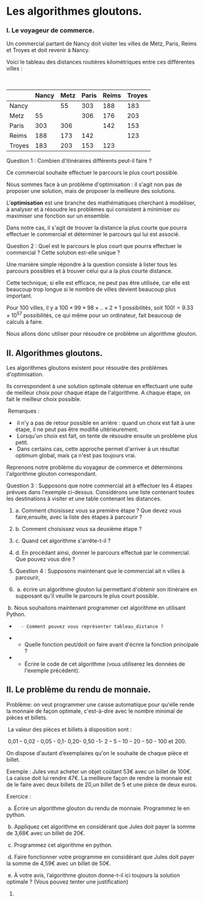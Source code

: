 # Les algorithmes gloutons.



### I. Le voyageur de commerce.

Un commercial partant de Nancy doit visiter les villes de Metz, Paris, Reims et Troyes et doit revenir à Nancy. 

Voici le tableau des distances routières kilométriques entre ces différentes villes :

​	

|        | Nancy | Metz | Paris | Reims | Troyes |
| ------ | ----- | ---- | ----- | ----- | ------ |
| Nancy  |       | 55   | 303   | 188   | 183    |
| Metz   | 55    |      | 306   | 176   | 203    |
| Paris  | 303   | 306  |       | 142   | 153    |
| Reims  | 188   | 173  | 142   |       | 123    |
| Troyes | 183   | 203  | 153   | 123   |        |

Question 1 : Combien d'itinéraires différents peut-il faire ?



Ce commercial souhaite effectuer le parcours le plus court possible. 



Nous sommes face à un problème d'optimisation : il s'agit non pas de proposer une solution, mais de proposer la meilleure des solutions. 

L'**optimisation** est une branche des mathématiques cherchant à modéliser, à analyser et à résoudre les problèmes qui consistent à minimiser ou maximiser une fonction sur un ensemble. 

Dans notre cas, il s'agit de trouver la distance la plus courte que pourra effectuer le commercial et déterminer le parcours qui lui est associé.



Question 2 : Quel est le parcours le plus court que pourra effectuer le commercial ? Cette solution est-elle unique ?



Une manière simple répondre à la question consiste à lister tous les parcours possibles et à trouver celui qui a la plus courte distance. 



Cette technique, si elle est efficace, ne peut pas être utilisée, car elle est beaucoup trop longue si le nombre de villes devient beaucoup plus important. 

Pour 100 villes, il y a $100 \times  99 \times 98 \times ..\times 2 \times 1$ possibilités, soit $100!= 9.33 \times 10^{57}$ possibilités, ce qui même pour un ordinateur, fait beaucoup de calculs à faire. 

Nous allons donc utiliser pour résoudre ce problème un algorithme glouton. 



## II. Algorithmes gloutons.

Les algorithmes gloutons existent pour résoudre des problèmes d'optimisation. 

Ils correspondent à une solution optimale obtenue en effectuant une suite de meilleur choix pour chaque étape de l'algorithme. A chaque étape, on fait le meilleur choix possible. 



​	Remarques :

- ​	il n'y a pas de retour possible en arrière : quand un choix est fait à une étape, il ne peut pas être modifié ultérieurement.
- ​	Lorsqu'un choix est fait, on tente de résoudre ensuite un problème plus petit.  
- ​	Dans certains cas, cette approche permet d'arriver à un résultat optimum global, mais ça n'est pas toujours vrai.  



Reprenons notre problème du voyageur de commerce et déterminons l'algorithme glouton 	correspondant. 



Question 3 : Supposons que notre commercial ait à effectuer les 4 étapes prévues dans l'exemple ci-dessus. Considérons une liste contenant toutes les destinations à visiter et une table contenant les distances. 

1. a. Comment choisissez vous sa première étape ? Que devez vous faire,ensuite, avec la liste des étapes à parcourir ?  

1. b. Comment choisissez vous sa deuxième étape ?  

1. c. Quand cet algorithme s'arrête-t-il ?  

1. d. En procédant ainsi, donner le parcours effectué par le commercial. Que pouvez vous dire ?  



1. Question 4 : Supposons maintenant que le commercial ait n  villes à parcourir,  

2. ​	a. écrire un algorithme glouton lui permettant d'obtenir son itinéraire en supposant qu'il veuille le 		parcours le plus court possible.

​			b. Nous souhaitons maintenant programmer cet algorithme en utilisant Python. 

- 		- Comment pouvez vous représenter tableau_distance ?

- -  Quelle fonction peut/doit on faire avant d'écrire la fonction principale ?  	

- - Écrire le code de cet algorithme (vous utiliserez les données de l'exemple précédent).  	



## II. Le problème du rendu de monnaie.

Problème: on veut programmer une caisse automatique pour qu'elle rende la monnaie de façon optimale, c'est-à-dire avec le nombre minimal de pièces et billets. 

​	La valeur des pièces et billets à disposition sont :

​	0,01 – 0,02 - 0,05 - 0,1- 0,20- 0,50 -1- 2 – 5 – 10 – 20 – 50 - 100 et 200. 

On dispose d'autant d’exemplaires qu'on le souhaite de chaque pièce et billet. 



Exemple : Jules veut acheter un objet coûtant 53€ avec un billet de 100€. La caisse doit lui rendre 47€. La meilleure façon de rendre la monnaie est de le faire avec deux billets de 20,un billet de 5 et une pièce de deux euros. 

Exercice :

​	a. Écrire un algorithme glouton du rendu de monnaie. Programmez le en python. 

​	b. Appliquez cet algorithme en considérant que Jules doit payer la somme de 3,68€ avec un 	billet de 		20€. 

​	c. Programmez cet algorithme en python.

​	d. Faire fonctionner votre programme  en considérant que Jules doit payer la somme de 4,59€ 	avec 		un billet de 50€.

​	e. À votre avis, l’algorithme glouton donne-t-il ici toujours la solution optimale ? (Vous pouvez tenter 			une justification)

1. ​	
